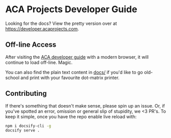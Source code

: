 # ACA Projects Developer Guide

Looking for the docs? View the pretty version over at https://developer.acaprojects.com.


## Off-line Access

After visiting the [ACA developer guide](https://developer.acaprojects.com) with a modern browser, it will continue to load off-line. Magic.

You can also find the plain text content in [docs/](docs/) if you'd like to go old-school and print with your favourite dot-matrix printer.


## Contributing

If there's something that doesn't make sense, please spin up an issue. Or, if you've spotted an error, omission or general slip of stupidity, we <3 PR's. To keep it simple, once you have the repo enable live reload with:

```bash
npm i docsify-cli -g
docsify serve .
```
